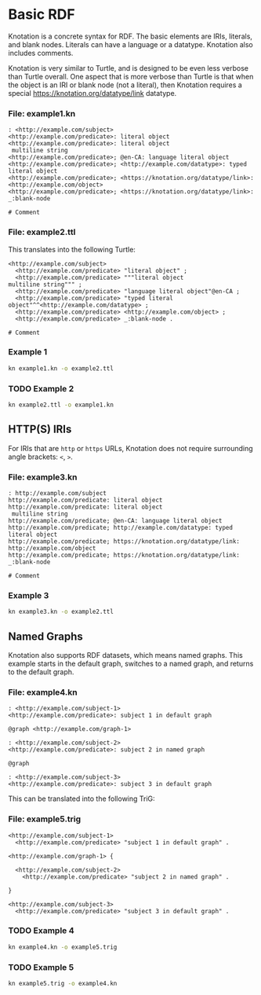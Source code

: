 # Basic RDF

Knotation is a concrete syntax for RDF. The basic elements are IRIs, literals, and blank nodes. Literals can have a language or a datatype. Knotation also includes comments.

Knotation is very similar to Turtle, and is designed to be even less verbose than Turtle overall. One aspect that is more verbose than Turtle is that when the object is an IRI or blank node (not a literal), then Knotation requires a special <https://knotation.org/datatype/link> datatype.

### File: example1.kn

```kn
: <http://example.com/subject>
<http://example.com/predicate>: literal object
<http://example.com/predicate>: literal object
 multiline string
<http://example.com/predicate>; @en-CA: language literal object
<http://example.com/predicate>; <http://example.com/datatype>: typed literal object
<http://example.com/predicate>; <https://knotation.org/datatype/link>: <http://example.com/object>
<http://example.com/predicate>; <https://knotation.org/datatype/link>: _:blank-node

# Comment
```

### File: example2.ttl

This translates into the following Turtle:

```ttl
<http://example.com/subject>
  <http://example.com/predicate> "literal object" ;
  <http://example.com/predicate> """literal object
multiline string""" ;
  <http://example.com/predicate> "language literal object"@en-CA ;
  <http://example.com/predicate> "typed literal object"^^<http://example.com/datatype> ;
  <http://example.com/predicate> <http://example.com/object> ;
  <http://example.com/predicate> _:blank-node .

# Comment
```

### Example 1

```sh
kn example1.kn -o example2.ttl
```

### TODO Example 2

```sh
kn example2.ttl -o example1.kn
```

## HTTP(S) IRIs

For IRIs that are `http` or `https` URLs, Knotation does not require surrounding angle brackets: `<`, `>`.

### File: example3.kn

```kn
: http://example.com/subject
http://example.com/predicate: literal object
http://example.com/predicate: literal object
 multiline string
http://example.com/predicate; @en-CA: language literal object
http://example.com/predicate; http://example.com/datatype: typed literal object
http://example.com/predicate; https://knotation.org/datatype/link: http://example.com/object
http://example.com/predicate; https://knotation.org/datatype/link: _:blank-node

# Comment
```

### Example 3

```sh
kn example3.kn -o example2.ttl
```

## Named Graphs

Knotation also supports RDF datasets, which means named graphs. This example starts in the default graph, switches to a named graph, and returns to the default graph.

### File: example4.kn

```kn
: <http://example.com/subject-1>
<http://example.com/predicate>: subject 1 in default graph

@graph <http://example.com/graph-1>

: <http://example.com/subject-2>
<http://example.com/predicate>: subject 2 in named graph

@graph

: <http://example.com/subject-3>
<http://example.com/predicate>: subject 3 in default graph
```

This can be translated into the following TriG:

### File: example5.trig

```trig
<http://example.com/subject-1>
  <http://example.com/predicate> "subject 1 in default graph" .

<http://example.com/graph-1> {

  <http://example.com/subject-2>
    <http://example.com/predicate> "subject 2 in named graph" .

}

<http://example.com/subject-3>
  <http://example.com/predicate> "subject 3 in default graph" .
```

### TODO Example 4

```sh
kn example4.kn -o example5.trig
```

### TODO Example 5

```sh
kn example5.trig -o example4.kn
```
